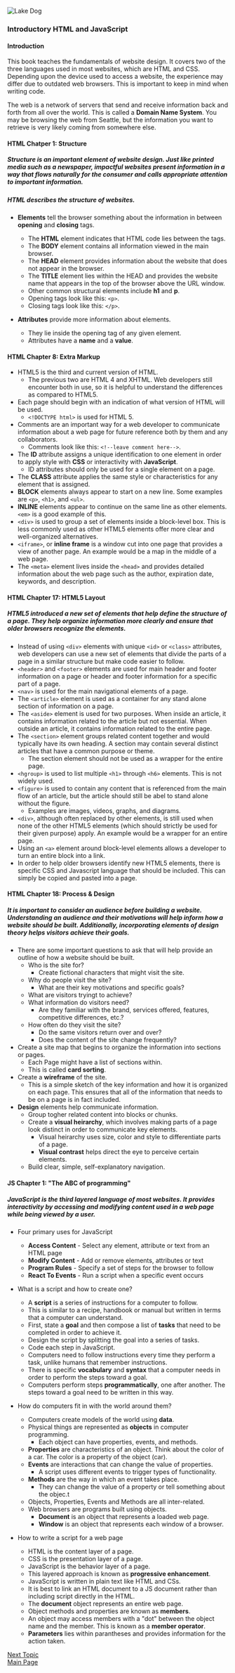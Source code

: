 ![Lake Dog](https://images.unsplash.com/photo-1504208434309-cb69f4fe52b0?ixlib=rb-1.2.1&ixid=eyJhcHBfaWQiOjEyMDd9&auto=format&fit=crop&w=500&q=60)

### Introductory HTML and JavaScript

#### Introduction

This book teaches the fundamentals of website design. It covers two of the three languages used in most websites, which are HTML and CSS. Depending upon the device used to access a website, the experience may differ due to outdated web browsers. This is important to keep in mind when writing code. 

The web is a network of servers that send and receive information back and forth from all over the world. This is called a **Domain Name System**. You may be browsing the web from Seattle, but the information you want to retrieve is very likely coming from somewhere else. 

#### HTML Chatper 1: Structure

##### Structure is an important element of website design. Just like printed media such as a newspaper, impactful websites present information in a way that flows naturally for the consumer and calls appropriate attention to important information. 

##### HTML describes the structure of websites.
* **Elements** tell the browser something about the information in between      **opening** and **closing** tags. 
    * The **HTML** element indicates that HTML code lies between the tags. 
    * The **BODY** element contains all information viewed in the main browser. 
    * The **HEAD** element provides information about the website that does not appear in the browser. 
    * The **TITLE** element lies within the HEAD and provides the website name that appears in the top of the browser above the URL window. 
    * Other common structural elements include **h1** and **p**. 
    * Opening tags look like this: `<p>`. 
    * Closing tags look like this: `</p>`. 

* **Attributes** provide more information about elements. 
    * They lie inside the opening tag of any given element. 
    * Attributes have a **name** and a **value**. 


#### HTML Chapter 8: Extra Markup

* HTML5 is the third and current version of HTML. 
    * The previous two are HTML 4 and XHTML. Web developers still encounter both in use, so it is helpful to understand the differences as compared to HTML5. 
* Each page should begin with an indication of what version of HTML will be used.
    * `<!DOCTYPE html>` is used for HTML 5.
* Comments are an important way for a web developer to communicate information about a web page for future reference both by them and any collaborators.
    * Comments look like this: `<!--leave comment here-->`. 
* The **ID** attribute assigns a unique identification to one element in order to apply style with **CSS** or interactivity with **JavaScript**. 
    * ID attributes should only be used for a single element on a page. 
* The **CLASS** attribute applies the same style or characteristics for any element that is assigned. 
* **BLOCK** elements always appear to start on a new line. Some examples are `<p>`, `<h1>`, and `<ul>`. 
* **INLINE** elements appear to continue on the same line as other elements. `<em>` is a good example of this. 
* `<div>` is used to group a set of elements inside a block-level box. This is less commonly used as other HTML5 elements offer more clear and well-organized alternatives. 
* `<iframe>`, or **inline frame** is a window cut into one page that provides a view of another page. An example would be a map in the middle of a web page. 
* The `<meta>` element lives inside the `<head>` and provides detailed information about the web page such as the author, expiration date, keywords, and description. 

#### HTML Chapter 17: HTML5 Layout

##### HTML5 introduced a new set of elements that help define the structure of a page. They help organize information more clearly and ensure that older browsers recognize the elements. 

* Instead of using `<div>` elements with unique `<id>` or `<class>` attributes, web developers can use a new set of elements that divide the parts of a page in a similar structure but make code easier to follow. 
* `<header>` and `<footer>` elements are used for main header and footer information on a page or header and footer information for a specific part of a page. 
* `<nav>` is used for the main navigational elements of a page. 
* The `<article>` element is used as a container for any stand alone section of information on a page. 
* The `<aside>` element is used for two purposes. When inside an article, it contains information related to the article but not essential. When outside an article, it contains information related to the entire page. 
* The `<section>` element groups related content together and would typically have its own heading. A section may contain several distinct articles that have a common purpose or theme. 
    * The section element should not be used as a wrapper for the entire page. 
* `<hgroup>` is used to list multiple `<h1>` through `<h6>` elements. This is not widely used. 
* `<figure>` is used to contain any content that is referenced from the main flow of an article, but the article should still be abel to stand alone without the figure. 
    * Examples are images, videos, graphs, and diagrams. 
* `<div>`, although often replaced by other elements, is still used when none of the other HTML5 elements (which should strictly be used for their given purpose) apply. An example would be a wrapper for an entire page. 
* Using an `<a>` element around block-level elements allows a developer to turn an entire block into a link. 
* In order to help older browsers identify new HTML5 elements, there is specific CSS and Javascript language that should be included. This can simply be copied and pasted into a page. 

#### HTML Chapter 18: Process & Design

##### It is important to consider an audience before building a website. Understanding an audience and their motivations will help inform how a website should be built. Additionally, incorporating elements of design theory helps visitors achieve their goals. 

* There are some important questions to ask that will help provide an outline of how a website should be built. 
    * Who is the site for? 
        * Create fictional characters that might visit the site. 
    * Why do people visit the site?
        * What are their key motivations and specific goals?
    * What are visitors tryingt to achieve?
    * What information do visitors need?
        * Are they familiar with the brand, services offered, features, competitive differences, etc.?
    * How often do they visit the site?
        * Do the same visitors return over and over?
        * Does the content of the site change frequently?
* Create a site map that begins to organize the information into sections or pages. 
    * Each Page might have a list of sections within. 
    * This is called **card sorting**. 
* Create a **wireframe** of the site. 
    * This is a simple sketch of the key information and how it is organized on each page. 
    This ensures that all of the information that needs to be on a page is in fact included. 
* **Design** elements help communicate information. 
    * Group togher related content into blocks or chunks. 
    * Create a **visual heirarchy**, which involves making parts of a page look distinct in order to communicate key elements.
        * Visual heirarchy uses size, color and style to differentiate parts of a page. 
        * **Visual contrast** helps direct the eye to perceive certain elements. 
    * Build clear, simple, self-explanatory navigation. 


#### JS Chapter 1: "The ABC of programming"

##### JavaScript is the third layered language of most websites. It provides interactivity by accessing and modifying content used in a web page while being viewed by a user. 

* Four primary uses for JavaScript
    * **Access Content** - Select any element, attribute or text from an HTML page
    * **Modify Content** - Add or remove elements, attributes or text
    * **Program Rules**  - Specify a set of steps for the browser to follow
    * **React To Events** - Run a script when a specific event occurs 

* What is a script and how to create one?
    * A **script** is a series of instructions for a computer to follow. 
    * This is similar to a recipe, handbook or manual but written in terms that a computer can understand.
    * First, state a **goal** and then compose a list of **tasks** that need to be completed in order to achieve it. 
    * Design the script by splitting the goal into a series of tasks. 
    * Code each step in JavaScript. 
    * Computers need to follow instructions every time they perform a task, unlike humans that remember instructions. 
    * There is specific **vocabulary** and **syntax** that a computer needs in order to perform the steps toward a goal. 
    * Computers perform steps **programmatically**, one after another. The steps toward a goal need to be written in this way. 
* How do computers fit in with the world around them?
    * Computers create models of the world using **data**. 
    * Physical things are represented as **objects** in computer programming. 
        * Each object can have properties, events, and methods. 
    * **Properties** are characteristics of an object. Think about the color of a car. The color is a property of the object (car). 
    * **Events** are interactions that can change the value of properties. 
        * A script uses different events to trigger types of functionality. 
    * **Methods** are the way in which an event takes place. 
        * They can change the value of a property or tell something about the objec.t 
    * Objects, Properties, Events and Methods are all inter-related. 
    * Web browsers are programs built using objects. 
        * **Document** is an object that represents a loaded web page.
        * **Window** is an object that represents each window of a browser. 
* How to write a script for a web page
    * HTML is the content layer of a page.
    * CSS is the presentation layer of a page. 
    * JavaScript is the behavior layer of a page. 
    * This layered approach is known as **progressive enhancement**. 
    * JavaScript is written in plain text like HTML and CSs. 
    * It is best to link an HTML document to a JS document rather than including script directly in the HTML. 
    * The **document** object represents an entire web page. 
    * Object methods and properties are known as **members**.
    * An object may access members with a "dot" between the object name and the member. This is known as a **member operator**. 
    * **Parameters** lies within parantheses and provides information for the action taken. 
    





[Next Topic](class-02.md)  
[Main Page](README.md)